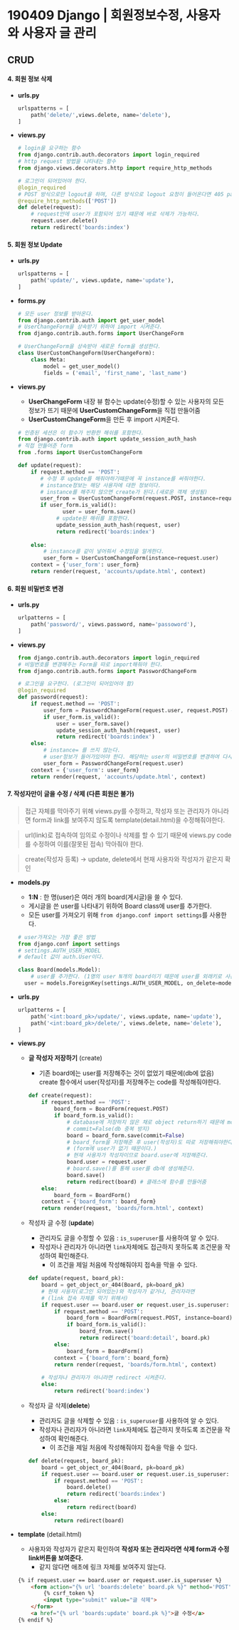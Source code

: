 # 190409 Django | 회원정보수정, 사용자와 사용자 글 관리

## CRUD

#### 4. 회원 정보 삭제

* **urls.py**

  ```python
  urlspatterns = [
      path('delete/',views.delete, name='delete'),
  ]
  ```

* **views.py**

  ```python
  # login을 요구하는 함수
  from django.contrib.auth.decorators import login_required
  # http request 방법을 나타내는 함수
  from django.views.decorators.http import require_http_methods
  
  # 로그인이 되어있어야 한다.
  @login_required
  # POST 방식으로만 logout을 하며, 다른 방식으로 logout 요청이 들어온다면 405 page를 띄워 error를 확인시켜준다.
  @require_http_methods(['POST'])
  def delete(request):
      # request안에 user가 포함되어 있기 떄문에 바로 삭제가 가능하다.
      request.user.delete()
      return redirect('boards:index')
  ```


#### 5. 회원 정보 Update

* **urls.py**

  ```python
  urlspatterns = [
      path('update/', views.update, name='update'),
  ]
  ```

* **forms.py**

  ```python
  # 모든 user 정보를 받아온다.
  from django.contrib.auth import get_user_model
  # UserChangeForm을 상속받기 위하여 import 시켜준다.
  from django.contrib.auth.forms import UserChangeForm
  
  # UserChangeForm을 상속받아 새로운 form을 생성한다.
  class UserCustomChangeForm(UserChangeForm):
      class Meta:
          model = get_user_model()
          fields = ('email', 'first_name', 'last_name')
  ```

* **views.py**

  * **UserChangeForm** 내장 뷰 함수는 update(수정)할 수 있는 사용자의 모든 정보가 뜨기 때문에 **UserCustomChangeForm**을 직접 만들어줌
  * **UserCustomChangeForm**을 만든 후 import 시켜준다.

  ```python
  # 인증된 세션은 이 함수가 반환한 해쉬를 포함한다.
  from django.contrib.auth import update_session_auth_hash
  # 직접 만들어준 form
  from .forms import UserCustomChangeForm
  
  def update(request):
      if request.method == 'POST':
         # 수정 후 update를 해줘야하기때문에 꼭 instance를 써줘야한다. 
         # instance정보는 해당 사용자에 대한 정보이다.
         # instance를 해주지 않으면 create가 된다.(새로운 객체 생성됨)
         user_from = UserCustomChangeForm(request.POST, instance=request.user)
         if user_form.is_valid():
         		user = user_form.save()
              # update된 해쉬를 포함한다.
              update_session_auth_hash(request, user)
              return redirect('boards:index')
          
      else:
          # instance를 같이 넣어줘서 수정임을 알게한다.
          user_form = UserCustomChangeForm(instance=request.user)
      context = {'user_form': user_form}
      return render(request, 'accounts/update.html', context)
  ```



#### 6. 회원 비밀번호 변경

* **urls.py**

  ```python
  urlpatterns = [
      path('password/', views.password, name='passoword'),
  ]
  ```

* **views.py**

  ```python
  from django.contrib.auth.decorators import login_required
  # 비밀번호를 변경해주는 Form을 따로 import해줘야 한다.
  from django.contrib.auth.forms import PasswordChangeForm
  
  # 로그인을 요구한다. (로그인이 되어있어야 함)
  @login_required
  def password(request):
      if request.method == 'POST':
          user_form = PasswordChangeForm(request.user, request.POST) # 순서 주의, request.user이 먼저 들어와야 한다.
          if user_form.is_valid():
              user = user_form.save()
              update_session_auth_hash(request, user)
              return redirect('boards:index')
      else:
          # instance= 를 쓰지 않는다.
          # user정보가 들어가있어야 한다. 해당하는 user의 비밀번호를 변경하여 다시 암호화 해야하기 때문에
          user_form = PasswordChangeForm(request.user)
      context = {'user_form': user_form}
      return render(request, 'accounts/update.html', context)
  ```



#### 7. 작성자만이 글을 수정 / 삭제 (다른 회원은 불가)

> 접근 자체를 막아주기 위해 views.py를 수정하고, 작성자 또는 관리자가 아니라면 form과 link를 보여주지 않도록 template(detail.html)을 수정해줘야한다.

> url(link)로 접속하여 임의로 수정이나 삭제를 할 수 있기 때문에 views.py code를 수정하여 이를(잘못된 접속) 막아줘야 한다.

> create(작성자 등록) -> update, delete에서 현재 사용자와 작성자가 같은지 확인 

* **models.py**

  * **1:N** : 한 명(user)은 여러 개의 board(게시글)을 쓸 수 있다.
  * 게시글을 쓴 user를 나타내기 위하여 Board class에 user를 추가한다.
  * 모든 user를 가져오기 위해 `from django.conf import settings`를 사용한다.

  ```python
  # user가져오는 가장 좋은 방법
  from django.conf import settings
  # settings.AUTH_USER_MODEL
  # default 값이 auth.User이다.
  
  class Board(models.Model):
      # user를 추가한다. (1명의 user N개의 board이기 때문에 user를 외래키로 사용한다.)
  	user = models.ForeignKey(settings.AUTH_USER_MODEL, on_delete=models.CASCADE)
  ```

* **urls.py**

  ```python
  urlpatterns = [
      path('<int:board_pk>/update/', views.update, name='update'),
      path('<int:board_pk>/delete/', views.delete, name='delete'),
  ]
  ```

* **views.py**

  * **글 작성자 저장하기** (create)

    * 기존 board에는 user를 저장해주는 것이 없었기 때문에(db에 없음) create 함수에서 user(작성자)를 저장해주는 code를 작성해줘야한다.

    ```python
    def create(request):
        if request.method == 'POST':
            board_form = BoardForm(request.POST)
            if board_form.is_valid():
                # database에 저장하지 않은 채로 object return하기 때문에 model instance를 				 save시켜줘야함
                # commit=False(db 중복 방지)
                board = board_form.save(commit=False)
                # board_form을 저장해준 후 user(작성자)도 따로 저장해줘야한다. 
                # (form에 user가 없기 때문이다.)
                # 현재 사용자가 작성자이므로 board.user에 저장해준다.
                board.user = request.user
                # board.save()를 통해 user를 db에 생성해준다.
                board.save()
                return redirect(board) # 클래스에 함수를 만들어줌
        else:
            board_form = BoardForm()
        context = {'board_form': board_form}
        return render(request, 'boards/form.html', context)
    ```

  * 작성자 글 수정 (**update**)

    * 관리자도 글을 수정할 수 있음 : `is_superuser`를 사용하여 알 수 있다.
    * 작성자나 관리자가 아니라면 `link`자체에도 접근하지 못하도록 조건문을 작성하여 확인해준다. 
      * 이 조건을 제일 처음에 작성해줘야지 접속을 막을 수 있다.

    ```python
    def update(request, board_pk):
        board = get_object_or_404(Board, pk=board_pk)
        # 현재 사용자(로그인 되어있는)와 작성자가 같거나, 관리자라면
        # (link 접속 자체를 막기 위해서)
        if request.user == board.user or request.user_is.superuser:
            if request.method == 'POST':
                board_form = BoardForm(request.POST, instance=board)
                if board_form.is_valid():
                    board_from.save()
                    return redirect('board:detail', board.pk)
            else:
                board_form = BoardForm()
            context = {'board_form': board_form}
            return render(request, 'boards/form.html', context)
        
        # 작성자나 관리자가 아니라면 redirect 시켜준다.
        else:
            return redirect('board:index')
    ```

  * 작성자 글 삭제(**delete**)

    * 관리자도 글을 삭제할 수 있음 : `is_superuser`를 사용하여 알 수 있다.
    * 작성자나 관리자가 아니라면 `link`자체에도 접근하지 못하도록 조건문을 작성하여 확인해준다. 
      * 이 조건을 제일 처음에 작성해줘야지 접속을 막을 수 있다.

    ```python
    def delete(request, board_pk):
        board = get_object_or_404(Board, pk=board_pk)
        if request.user == board.user or request.user.is_superuser:
            if request.method == 'POST':
                board.delete()
                return redirect('boards:index')
            else:
                return redirect(board)
        else:
            return redirect(board)
    ```

* **template** (detail.html)

  * 사용자와 작성자가 같은지 확인하여 **작성자 또는 관리자라면 삭제 form과 수정 link버튼을 보여준다.**
    * 같지 않다면 애초에 링크 자체를 보여주지 않는다.

  ```html
  {% if request.user == board.user or request.user.is_superuser %}
      <form action="{% url 'boards:delete' board.pk %}" method='POST'>
          {% csrf_token %}
          <input type="submit" value="글 삭제">
      </form>
      <a href="{% url 'boards:update' board.pk %}">글 수정</a>
  {% endif %}
  ```
